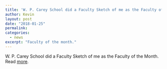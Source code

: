 ```yaml
---
title: 'W. P. Carey School did a Faculty Sketch of me as the Faculty of the Month.'
author: Kevin
layout: post
date: "2018-01-25"
permalink:
categories:
  - news
excerpt: "Faculty of the month."
---
```


W. P. Carey School did a Faculty Sketch of me as the Faculty of the Month. Read [more](https://employees.wpcarey.asu.edu/life-w-p-carey/faculty-sketch/2018/kevin-hong-balancing-teaching-research).
